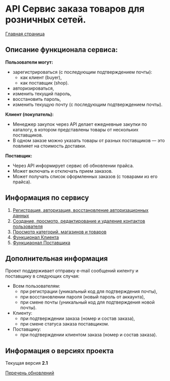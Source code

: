 # API Сервис заказа товаров для розничных сетей.

[Главная страница](../README.md)

## Описание функционала сервиса:

**Пользователи могут:**
- зарегистрироваться (с последующим подтверждением почты):
  - как клиент (buyer),
  - как поставщик (shop).
- авторизироваться,
- изменить текущий пароль,
- восстановить пароль,
- изменить текущую почту (с последующим подтверждением почты).
  
**Клиент (покупатель):**

- Менеджер закупок через API делает ежедневные закупки по каталогу, в котором
  представлены товары от нескольких поставщиков.
- В одном заказе можно указать товары от разных поставщиков — это
  повлияет на стоимость доставки.

    
**Поставщик:**

- Через API информирует сервис об обновлении прайса.
- Может включать и отключать прием заказов.
- Может получать список оформленных заказов (с товарами из его прайса).

## Информация по сервису
 
1. [Регистрация, авторизация, восстановление авторизационных данных](./users.md)
1. [Создание, просмотр, редактирование и удаление контактов пользователя](./contact.md)
2. [Просмотр категорий, магазинов и товаров](./view.md)
1. [Функционал Клиента](./client.md)
1. [Функциаонал Поставщика](./partner.md)

## Дополнительная информация

Проект поддерживает отправку e-mail сообщений киленту и поставщику в следующих случая:
- Всем пользователям:
  - при регистрации (уникальный код для подтверждения почты),
  - при восстановлении пароля (новый пароль от аккаунта),
  - при смене почты (уникальный код для подтверждения новой почты).
- Клиенту:
  - при подтверждении заказа (номер и состав заказа),
  - при смене статуса заказа поставщиком.
- Поставщику:
  - при подтверждении клиентом заказа (номер и состав заказа).
## Информация о версиях проекта
Текущая версия **2.1** 

[Перечень обновлений](./update.md)

